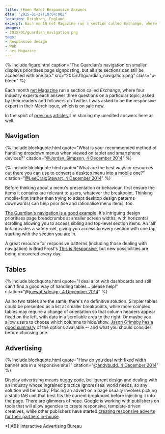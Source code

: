 ```yaml
---
title: (Even More) Responsive Answers
date: '2015-01-27T19:04:00Z'
location: Brighton, England
excerpt: Each month net Magazine run a section called Exchange, where four industry experts each answer three questions on a particular topic, asked by their readers and followers on Twitter. I was asked to be the responsive expert in their March issue, which is on sale now.
images:
- 2015/01/guardian_navigation.png
tags:
- Responsive design
- Web
- net Magazine
---
```

{% include figure.html
  caption="The Guardian's navigation on smaller displays prioritises page signposting, but all site sections can still be accessed with one tap."
  src="2015/01/guardian_navigation.png"
  class="u-bleed"
%}

Each month [net Magazine][1] run a section called *Exchange*, where four industry experts each answer three questions on a particular topic, asked by their readers and followers on Twitter. I was asked to be the responsive expert in their March issue, which is on sale now.

In the spirit of [previous][2] [articles][3], I'm sharing my unedited answers here as well.

## Navigation

{% include blockquote.html
  quote="What is your recommended method of handling dropdown menus when viewed on tablet and smartphone devices?"
  citation="[@Jordan_Simpson, 4 December 2014](https://twitter.com/jordan_simpson/status/540520320374157312)"
%}

{% include blockquote.html
  quote="What are the best ways or resources out there you can use to convert a desktop menu into a mobile one?"
  citation="[@LeeCraigStewart, 4 December 2014](https://twitter.com/leecraigstewart/status/540514957159583744)"
%}

Before thinking about a menu's presentation or behaviour, first ensure the items it contains are relevant to users, whatever the breakpoint. Thinking mobile-first (rather than trying to adapt desktop design patterns downwards) can help prioritise and rationalise menu items, too.

[The Guardian's navigation is a good example][4]. It's intriguing design prioritises page breadcrumbs at smaller screen widths, with horizontal scrolling allowing you to access sibling and top-level section items. An 'all' link provides a safety-net, giving you access to every section with one tap, starting with the section you are in.

A great resource for responsive patterns (including those dealing with navigation) is Brad Frost's [This is Responsive][5], but new possibilities are being uncovered every day.

## Tables

{% include blockquote.html
  quote="I deal a lot with dashboards and still can't find a good way of handling tables... please help!"
  citation="[@joewattsdesign, 4 December 2014](https://twitter.com/joewattsdesign/status/540530144616910848)"
%}

As no two tables are the same, there's no definitive solution. Simpler tables could be presented as a list at smaller breakpoints, while more complex tables may require a change of orientation so that column headers appear fixed on the left, with data in a scrollable area to the right. Or maybe you allow users to choose which columns to hide/show. [Jason Grimsby has a good summary][6] of the options available -- and what you should consider before choosing one.

## Advertising

{% include blockquote.html
  quote="How do you deal with fixed width banner ads in a responsive site?"
  citation="[@andybudd, 4 December 2014](https://twitter.com/andybudd/status/540515016823549953)"
%}

Display advertising means buggy code, belligerent design and dealing with an industry whose ingrained practice ignores real world needs, so any solution will be hacky. Placing an advert on a page usually involves picking a static IAB unit that best fits the current breakpoint before injecting it into the page. There are glimmers of hope. Google is working with publishers on tools that will allow agencies to create responsive, template-driven creatives, while other publishers have started [creating responsive adverts for their partners in-house][7].

[1]: http://www.creativebloq.com/net-magazine
[2]: /2012/01/responsive_answers/
[3]: /2012/12/more_responsive_answers/
[4]: http://www.theguardian.com/help/insideguardian/2014/jul/11/-sp-navigating-the-guardian
[5]: https://bradfrost.github.io/this-is-responsive/patterns.html
[6]: http://blog.cloudfour.com/picking-responsive-tables-solution/
[7]: http://next.theguardian.com/blog/responsive-takeover/

*[IAB]: Interactive Advertising Bureau
